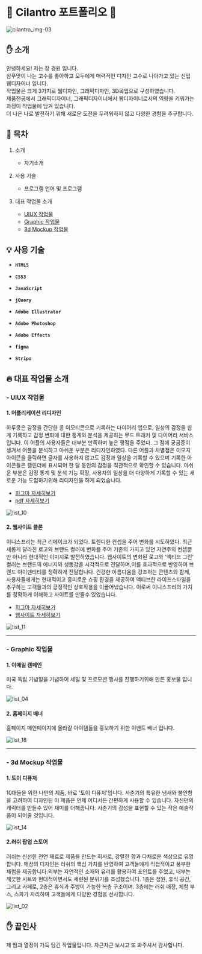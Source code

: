 ﻿# :seedling: Cilantro 포트폴리오 :green_book:

![cilantro_img-03](https://github.com/jkw507600/portfolio/assets/145305173/cbc12b1e-06a9-4fa4-97ca-c98da0927bdc)

## :hand: 소개

 안녕하세요! 저는 장 경원 입니다. <br> 샴푸맛이 나는 고수를 좋아하고 모두에게 매력적인 디자인 고수로 나아가고 있는 신입 웹디자이너 입니다. <br> 작업물은 크게 3가지로 웹디자인, 그래픽디자인, 3D목업으로 구성하였습니다. 
 <br> 제품전공에서 그래픽디자이너, 그래픽디자이너에서 웹디자이너로서의 역량을 키워가는 과정이 작업물에 담겨 있습니다. <br> 더 나은 나로 발전하기 위해 새로운 도전을 두려워하지 않고 다양한 경험을 추구합니다. 

## :loudspeaker: 목차 

1. 소개
     - 자기소개
      
2. 사용 기술
     - 프로그램 언어 및 프로그램

3. 대표 작업물 소개
     - <a id="content3" href="#list_1">UIUX 작업물</a>
     - <a href="#list_2">Graphic 작업물</a>
     - <a href="#list_3">3d Mockup 작업물</a>

## :bulb: 사용 기술


- **`HTML5`** 

- **`CSS3`**

- **`JavaScript`**

- **`jQuery`**

- **`Adobe Illustrator`**

- **`Adobe Photoshop`**

- **`Adobe Effects`**

- **`figma`**
 
- **`Stripo`**


## :fire: 대표 작업물 소개

  
### - <a id="list_1">UIUX 작업물</a>  

#### 1. 어플리케이션 리디자인     

 하루콩은 감정을 간단한 콩 이모티콘으로 기록하는 다이어리 앱으로, 일상의 감정을 쉽게 기록하고 감정 변화에 대한 통계와 분석을 제공하는 무드 트래커 및 다이어리 서비스입니다. 이 어플의 사용자들은 대부분 만족하며 높은 평점을 주었다. 그 점에 궁금증이 생겨서 어플을 분석하고 아쉬운 부분은 리디자인하였다. 다른 어플과 차별점은 이모지 아이콘을 클릭하면 글자를 사용하지 않고도 감정과 일상을 기록할 수 있으며 기록한 아이콘들은 캘린더에 표시되어 한 달 동안의 감정을 직관적으로 확인할 수 있습니다. 아쉬운 부분은 감정 통계 및 분석 기능 확장, 사용자의 일상을 더 다양하게 기록할 수 있는 새로운 기능 도입하기위해 리디자인을 하게 되었습니다.

- [피그마 자세히보기](https://www.figma.com/file/3deXBrmsYZglnMztDnTJat/%EC%95%B1-%EB%B6%84%EC%84%9D?type=design&node-id=0%3A1&mode=design&t=JQnqBfpRPdHgazbv-1)
- [pdf 자세히보기](https://jkw507600.github.io/portfolio/images/App%20redesign.pdf)

![list_10](https://github.com/jkw507600/portfolio/assets/145305173/dc4b064a-d199-4dc1-b0dc-cb24a5381023)


#### 2. 웹사이트 클론

이니스프리는 최근 리메이크가 되었다. 트렌디한 컨셉을 주어 변화를 시도하였다. 최근 새롭게 달라진 로고와 브랜드 컬러에 변화를 주어 기존의 가지고 있던 자연주의 컨셉뿐만 아니라 현대적인 이미지로 발전하였습니다.
웹사이트의 변화된 로고와 '액티브 그린' 컬러는 브랜드의 에너지와 생동감을 시각적으로 전달하며,이를 효과적으로 반영하여 브랜드 아이덴티티를 정확하게 전달합니다. 건강한 아름다움을 강조하는 콘텐츠와 함께, 사용자들에게는 현대적이고 흥미로운 쇼핑 환경을 제공하여 액티브한 라이프스타일을 추구하는 고객들과의 긍정적인 상호작용을 이끌어냈습니다. 이로써 이니스프리의 가치를 정확하게 이해하고 사이트를 만들수 있었습니다.   

- [피그마 자세히보기](https://www.figma.com/file/sLXutRo60EcKYOEaG7mfye/%EC%9D%B4%EB%8B%88%EC%8A%A4%ED%94%84%EB%A6%AC?type=design&node-id=0%3A1&mode=design&t=mS4nVxQAv6lhaw8U-1)
- [웹사이트 자세히보기](https://jkw507600.github.io/innisfree/)

![list_11](https://github.com/jkw507600/portfolio/assets/145305173/81dd5cc9-2441-409b-a777-f84565d21ec4)

- - - - -

### - <a id="list_2">Graphic 작업물</a> 

#### 1. 이메일 캠페인

미국 독립 기념일을 기념하여 세일 및 프로모션 행사를 진행하기위해 만든 홍보물 입니다.

![list_04](https://github.com/jkw507600/portfolio/assets/145305173/a1334b57-a0ff-45fd-82a9-3e88c44f862c)



#### 2. 홈페이지 배너

홈페이지 메인페이지에 올라갈 아이템들을 홍보하기 위한 이벤트 배너 입니다.

![list_18](https://github.com/jkw507600/portfolio/assets/145305173/e69ea41f-a23e-49af-b05a-3340fa8834ab)


- - - - -

### - <a id="list_3">3d Mockup 작업물</a> 

#### 1. 토이 디퓨저

10대들을 위한 나만의 제품, 바로 '토이 디퓨저'입니다. 사춘기의 특유한 냄새와 불안함을 고려하여 디자인된 이 제품은 언제 어디서든 간편하게 사용할 수 있습니다. 자신만의 캐릭터를 만들수 있어 재미를 더해줍니다. 사춘기의 감성을 표현할 수 있는 작은 예술작품이 되어줄 것입니다.

![list_14](https://github.com/jkw507600/portfolio/assets/145305173/bc0135c2-ea77-4777-a179-14dbd11cd5cf)

#### 2.러쉬 팝업 스토어

러쉬는 신선한 천연 재료로 제품을 만드는 회사로, 강렬한 향과 다채로운 색상으로 유명합니다. 매장의 디자인은 러쉬의 핵심 가치를 반영하여 고객들에게 직접적이고 풍부한 체험을 제공합니다.외부는 자연적인 소재와 유리를 활용하여 포인트를 주었고, 내부는 깨끗한 시트와 현대적이면서도 세련된 분위기를 조성했습니다. 1층은 정원, 휴식 공간, 그리고 카페로, 2층은 휴식과 주방이 가능한 복층 구조이며. 3층에는 러쉬 매장, 체험 부스, 스파가 자리하여 고객들에게 다양한 경험을 선사합니다.

![list_02](https://github.com/jkw507600/portfolio/assets/145305173/a4e2d608-042a-45e6-b069-1ec2cdaa5099)

## :hand: 끝인사

 제 땀과 열정이 가득 담긴 작업물입니다. 차근차근 보시고 또 봐주셔서 감사합니다.
 
